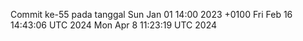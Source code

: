 Commit ke-55 pada tanggal Sun Jan 01 14:00 2023 +0100
Fri Feb 16 14:43:06 UTC 2024
Mon Apr  8 11:23:19 UTC 2024
